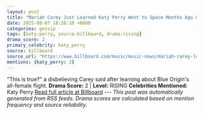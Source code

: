 ```yaml
---
layout: post
title: "Mariah Carey Just Learned Katy Perry Went to Space Months Ago & Has the Perfect Response"
date: 2025-08-07 18:28:10 +0000
categories: gossip
tags: [katy-perry, source-billboard, drama-rising]
drama_score: 2
primary_celebrity: katy_perry
source: billboard
source_url: "https://www.billboard.com/music/music-news/mariah-carey-learns-katy-perry-went-space-response-1236038804/"
mentions: {katy_perry: 2}
---
```


"This is true?" a disbelieving Carey said after learning about Blue Origin's all-female flight. **Drama Score:** 2 | **Level:** RISING **Celebrities Mentioned:** Katy Perry [Read full article at Billboard](https://www.billboard.com/music/music-news/mariah-carey-learns-katy-perry-went-space-response-1236038804/) --- *This post was automatically generated from RSS feeds. Drama scores are calculated based on mention frequency and source reliability.*
